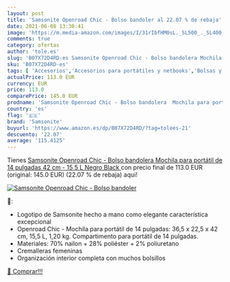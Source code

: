 ```yaml
---
layout: post
title: 'Samsonite Openroad Chic - Bolso bandoler al 22.07 % de rebaja'
date: 2021-06-08 13:30:41
image: 'https://m.media-amazon.com/images/I/31rIbfHM0sL._SL500_._SL400_.jpg'
comments: true
category: ofertas
author: 'tole.es'
slug: 'B07X72D4RD-es Samsonite Openroad Chic - Bolso bandolera Mochila para...'
sku: 'B07X72D4RD-es'
tags: [ 'Accesorios','Accesorios para portátiles y netbooks','Bolsas y fundas para portátiles y netbooks','Informática','Mochilas para portátiles y netbooks','mochila','samsonite', ]
actualPrice: 113.0 EUR
currency: EUR
price: 113.0
comparePrice: 145.0 EUR
prodname: 'Samsonite Openroad Chic - Bolso bandolera  Mochila para portátil de 14 pulgadas  42 cm - 15 5 L   Negro  Black '
country: 'es'
flag: '🇪🇸'
brand: 'Samsonite'
buyurl: 'https://www.amazon.es/dp/B07X72D4RD/?tag=tolees-21'
descuento: '22.07'
average: '115.4125'
---
```


Tienes [Samsonite Openroad Chic - Bolso bandolera  Mochila para portátil de 14 pulgadas  42 cm - 15 5 L   Negro  Black ](https://www.amazon.es/dp/B07X72D4RD/?tag=tolees-21) con precio final de  113.0 EUR (original: 145.0 EUR) (22.07 %  de rebaja) aqui!

[![Samsonite Openroad Chic - Bolso bandoler](https://m.media-amazon.com/images/I/31rIbfHM0sL._SL500_._SL400_.jpg)](https://www.amazon.es/dp/B07X72D4RD/?tag=tolees-21)

🔎:

- Logotipo de Samsonite hecho a mano como elegante característica excepcional
- Openroad Chic - Mochila para portátil de 14 pulgadas: 36,5 x 22,5 x 42 cm, 15,5 L, 1,20 kg. Compartimento para portátil de 14 pulgadas.
- Materiales: 70% nailon + 28% poliéster + 2% poliuretano
- Cremalleras femeninas
- Organización interior completa con muchos bolsillos

[🛒 Comprar!!!](https://www.amazon.es/dp/B07X72D4RD/?tag=tolees-21)
